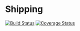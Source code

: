 # Shipping

[![Build Status](https://travis-ci.org/tiao/shipping.svg?branch=master)](https://travis-ci.org/tiao/shipping)
[![Coverage Status](https://coveralls.io/repos/github/tiao/shipping/badge.svg?branch=master)](https://coveralls.io/github/tiao/shipping?branch=master)